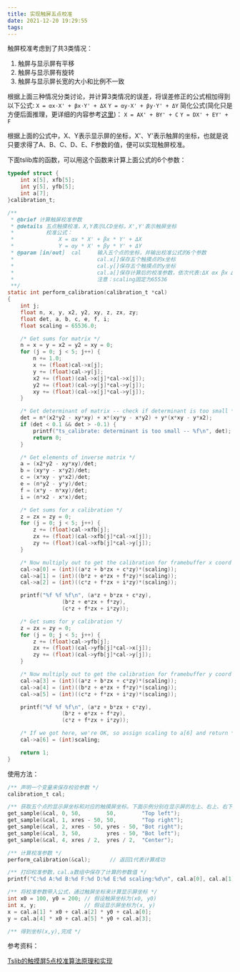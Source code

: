 ```yaml
---
title: 实现触屏五点校准
date: 2021-12-20 19:29:55
tags:
---
```


触屏校准考虑到了共3类情况：
1. 触屏与显示屏有平移
2. 触屏与显示屏有旋转
3. 触屏与显示屏长宽的大小和比例不一致

根据上面三种情况分类讨论，并计算3类情况的误差，将误差修正的公式相加得到以下公式:
`X = αx·X' + βx·Y' + ΔX`
`Y = αy·X' + βy·Y' + ΔY`
简化公式(简化只是方便后面推理，更详细的内容参考[这里](https://blog.csdn.net/witnessiz/article/details/104741588?spm=1001.2101.3001.6650.4&utm_medium=distribute.pc_relevant.none-task-blog-2%7Edefault%7ECTRLIST%7Edefault-4.no_search_link&depth_1-utm_source=distribute.pc_relevant.none-task-blog-2%7Edefault%7ECTRLIST%7Edefault-4.no_search_link))：
`X = AX' + BY' + C`
`Y = DX' + EY' + F`

根据上面的公式中，X、Y表示显示屏的坐标，X'、Y'表示触屏的坐标，也就是说只要求得了A、B、C、D、E、F参数的值，便可以实现触屏校准。

下面tslib库的函数，可以用这个函数来计算上面公式的6个参数：
```c
typedef struct {
	int x[5], xfb[5];
	int y[5], yfb[5];
	int a[7];
}calibration_t;

/**
 * @brief 计算触屏校准参数 
 * @details 五点触摸校准，X,Y表示LCD坐标，X',Y'表示触屏坐标
 *          校准公式：
 *              X = αx * X' + βx * Y' + ΔX
 *              Y = αy * X' + βy * Y' + ΔY
 * @param [in/out]  cal     输入五个点的坐标，并输出校准公式的6个参数
 *                          cal.x[]保存五个触摸点的x坐标
 *                          cal.y[]保存五个触摸点的y坐标
 *                          cal.a[]保存计算后的校准参数，依次代表:ΔX αx βx ΔY αy βy scaling
 *                          注意：scaling固定为65536
 **/
static int perform_calibration(calibration_t *cal)
{
	int j;
	float n, x, y, x2, y2, xy, z, zx, zy;
	float det, a, b, c, e, f, i;
	float scaling = 65536.0;

	/* Get sums for matrix */
	n = x = y = x2 = y2 = xy = 0;
	for (j = 0; j < 5; j++) {
		n += 1.0;
		x += (float)cal->x[j];
		y += (float)cal->y[j];
		x2 += (float)(cal->x[j]*cal->x[j]);
		y2 += (float)(cal->y[j]*cal->y[j]);
		xy += (float)(cal->x[j]*cal->y[j]);
	}

	/* Get determinant of matrix -- check if determinant is too small */
	det = n*(x2*y2 - xy*xy) + x*(xy*y - x*y2) + y*(x*xy - y*x2);
	if (det < 0.1 && det > -0.1) {
		printf("ts_calibrate: determinant is too small -- %f\n", det);
		return 0;
	}

	/* Get elements of inverse matrix */
	a = (x2*y2 - xy*xy)/det;
	b = (xy*y - x*y2)/det;
	c = (x*xy - y*x2)/det;
	e = (n*y2 - y*y)/det;
	f = (x*y - n*xy)/det;
	i = (n*x2 - x*x)/det;

	/* Get sums for x calibration */
	z = zx = zy = 0;
	for (j = 0; j < 5; j++) {
		z += (float)cal->xfb[j];
		zx += (float)(cal->xfb[j]*cal->x[j]);
		zy += (float)(cal->xfb[j]*cal->y[j]);
	}

	/* Now multiply out to get the calibration for framebuffer x coord */
	cal->a[0] = (int)((a*z + b*zx + c*zy)*(scaling));
	cal->a[1] = (int)((b*z + e*zx + f*zy)*(scaling));
	cal->a[2] = (int)((c*z + f*zx + i*zy)*(scaling));

	printf("%f %f %f\n", (a*z + b*zx + c*zy),
			     (b*z + e*zx + f*zy),
			     (c*z + f*zx + i*zy));

	/* Get sums for y calibration */
	z = zx = zy = 0;
	for (j = 0; j < 5; j++) {
		z += (float)cal->yfb[j];
		zx += (float)(cal->yfb[j]*cal->x[j]);
		zy += (float)(cal->yfb[j]*cal->y[j]);
	}

	/* Now multiply out to get the calibration for framebuffer y coord */
	cal->a[3] = (int)((a*z + b*zx + c*zy)*(scaling));
	cal->a[4] = (int)((b*z + e*zx + f*zy)*(scaling));
	cal->a[5] = (int)((c*z + f*zx + i*zy)*(scaling));

	printf("%f %f %f\n", (a*z + b*zx + c*zy),
			     (b*z + e*zx + f*zy),
			     (c*z + f*zx + i*zy));

	/* If we got here, we're OK, so assign scaling to a[6] and return */
	cal->a[6] = (int)scaling;

	return 1;
}
```

使用方法：
```c
/** 声明一个变量来保存校验参数 */
calibration_t cal;

/** 获取五个点的显示屏坐标和对应的触摸屏坐标。下面示例分别在显示屏的左上、右上、右下、左下和中间设置了一个触点，并通过get_sample读取用户触摸触点时返回的显示屏坐标和触屏坐标，依次将读取的数据保存到cal变量中，显示屏坐标保存在cal.xfb[]和cal.yfb[]中，触屏坐标保存在cal.x[]和cal.y[]中 */
get_sample(&cal, 0, 50,        50,        "Top left");
get_sample(&cal, 1, xres - 50, 50,        "Top right");
get_sample(&cal, 2, xres - 50, yres - 50, "Bot right");
get_sample(&cal, 3, 50,        yres - 50, "Bot left");
get_sample(&cal, 4, xres / 2,  yres / 2,  "Center");

/** 计算校准参数 */
perform_calibration(&cal);      // 返回1代表计算成功

/** 打印校准参数，cal.a数组中保存了计算的参数值 */
printf("C:%d A:%d B:%d F:%d D:%d E:%d scaling:%d\n", cal.a[0], cal.a[1], cal.a[2], cal.a[3], cal.a[4], cal.a[5], cal.a[6]);

/** 将校准参数带入公式，通过触屏坐标来计算显示屏坐标 */
int x0 = 100, y0 = 200; // 假设触屏坐标为(x0, y0)     
int x, y;               // 假设显示屏坐标为(x, y)
x = cal.a[1] * x0 + cal.a[2] * y0 + cal.a[0];
y = cal.a[4] * x0 + cal.a[5] * y0 + cal.a[3];

/** 得到坐标(x,y),完成 */
```

参考资料：

[Tslib的触摸屏5点校准算法原理和实现](https://blog.csdn.net/witnessiz/article/details/104741588?spm=1001.2101.3001.6650.4&utm_medium=distribute.pc_relevant.none-task-blog-2%7Edefault%7ECTRLIST%7Edefault-4.no_search_link&depth_1-utm_source=distribute.pc_relevant.none-task-blog-2%7Edefault%7ECTRLIST%7Edefault-4.no_search_link)

